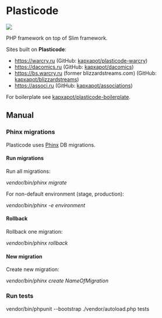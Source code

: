 # Plasticode

![](https://travis-ci.com/kapxapot/plasticode.svg?branch=master)

PHP framework on top of Slim framework.

Sites built on **Plasticode**:

- https://warcry.ru (GitHub: [kapxapot/plasticode-warcry](https://github.com/kapxapot/plasticode-warcry))
- https://dacomics.ru (GitHub: [kapxapot/dacomics](https://github.com/kapxapot/dacomics))
- https://bs.warcry.ru (former blizzardstreams.com) (GitHub: [kapxapot/blizzardstreams](https://github.com/kapxapot/blizzardstreams))
- https://associ.ru (GitHub: [kapxapot/associations](https://github.com/kapxapot/associations))

For boilerplate see [kapxapot/plasticode-boilerplate](https://github.com/kapxapot/plasticode-boilerplate).

## Manual

### Phinx migrations

Plasticode uses [Phinx](http://docs.phinx.org) DB migrations.

#### Run migrations

Run all migrations:

*vendor/bin/phinx migrate*

For non-default environment (stage, production):

*vendor/bin/phinx -e environment*

#### Rollback

Rollback one migration:

*vendor/bin/phinx rollback*

#### New migration

Create new migration:

*vendor/bin/phinx create NameOfMigration*

### Run tests

vendor/bin/phpunit --bootstrap ./vendor/autoload.php tests
